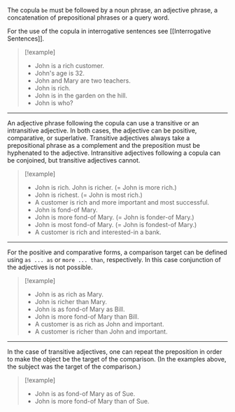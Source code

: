The copula `be` must be followed by a noun phrase, an adjective phrase, a concatenation of prepositional phrases or a query word. 

For the use of the copula in interrogative sentences see [[Interrogative Sentences]].

>[!example]
>* John is a rich customer. 
>* John's age is 32. 
>* John and Mary are two teachers. 
>* John is rich. 
>* John is in the garden on the hill. 
>* John is who?

---
An adjective phrase following the copula can use a transitive or an intransitive adjective. In both cases, the adjective can be positive, comparative, or superlative. Transitive adjectives always take a prepositional phrase as a complement and the preposition must be hyphenated to the adjective. Intransitive adjectives following a copula can be conjoined, but transitive adjectives cannot.

>[!example]
>* John is rich. John is richer. (= John is more rich.) 
>* John is richest. (= John is most rich.) 
>* A customer is rich and more important and most successful. 
>* John is fond-of Mary. 
>* John is more fond-of Mary. (= John is fonder-of Mary.)
>* John is most fond-of Mary. (= John is fondest-of Mary.) 
>* A customer is rich and interested-in a bank.

---
For the positive and comparative forms, a comparison target can be defined using `as ... as` or `more ... than`, respectively. In this case conjunction of the adjectives is not possible.

>[!example]
>* John is as rich as Mary. 
>* John is richer than Mary. 
>* John is as fond-of Mary as Bill. 
>* John is more fond-of Mary than Bill. 
>* A customer is as rich as John and important. 
>* A customer is richer than John and important.

---
In the case of transitive adjectives, one can repeat the preposition in order to make the object be the target of the comparison. (In the examples above, the subject was the target of the comparison.)

>[!example]
>* John is as fond-of Mary as of Sue. 
>* John is more fond-of Mary than of Sue.

